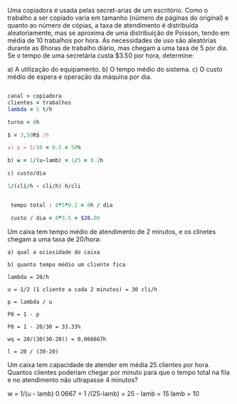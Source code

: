 Uma copiadora é usada pelas secret-arias de um escritório. Como o trabalho a ser copiado varia em tamanho (número de páginas do original) e quanto ao número de cópias, a taxa de atendimento é distribuída aleatoriamente, mas se aproxima de uma distribuição de Poisson, tendo em média de 10 trabalhos por hora. As necessidades de uso são aleatórias durante as 8horas de trabalho diário, mas chegam a uma taxa de 5 por dia.
Se o tempo de uma secretária custa $3.50 por hora, determine:

a) A utilização do equipamento.
b) O tempo médio do sistema.
c) O custo médio de espera e operação da máquina por dia.

```ruby

canal = copiadora
clientes = trabalhos
lambda = 5 t/h

turno = 8h

$ = 3,50R$ /h

a) p = 5/10 = 0.5 = 50%

b) w = 1/(u-lamb) = 1/5 = 0.2h

c) custo/dia

1/(cli/h - cli/h) h/cli


 tempo total : 8*5*0.2 = 8h / dia

 custo / dia = 8*3.5 = $28.00

```

Um caixa tem tempo médio de atendimento de 2 minutos, e os clinetes chegam a uma taxa de 20/hora:

```
a) qual a ociosidade do caixa

b) quanto tempo médio um cliente fica 

lambda = 20/h

u = 1/2 (1 cliente a cada 2 minutos) = 30 cli/h

p = lambda / u

P0 = 1 - p

P0 = 1 - 20/30 = 33.33%

wq = 20/(30(30-20)) = 0,066667h

l = 20 / (30-20)

```

Um caixa tem capacidade de atender em média 25 clientes por hora. Quantos clientes poderiam chegar por minuto para que o tempo total na fila e no atendimento não ultrapasse 4 minutos?

w = 1/(u - lamb)
0.0667 = 1 /(25-lamb) = 25 - lamb = 15
lamb = 10
